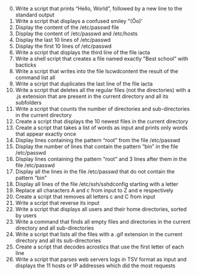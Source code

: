 0) Write a script that prints “Hello, World”, followed by a new line to the standard output
1) Write a script that displays a confused smiley "(Ôo)'
2) Display the content of the /etc/passwd file
3) Display the content of /etc/passwd and /etc/hosts
4) Display the last 10 lines of /etc/passwd
5) Display the first 10 lines of /etc/passwd
6) Write a script that displays the third line of the file iacta
7) Write a shell script that creates a file named exactly "Best school" with bacticks
8) Write a script that writes into the file lscwdcontent the result of the command list all
9) Write a script that duplicates the last line of the file iacta
10) Write a script that deletes all the regular files (not the directories) with a .js extension that are present in the current directory and all its subfolders
11) Write a script that counts the number of directories and sub-directories in the current directory
12) Create a script that displays the 10 newest files in the current directory
13) Create a script that takes a list of words as input and prints only words that appear exactly once
14)  Display lines containing the pattern “root” from the file /etc/passwd
15) Display the number of lines that contain the pattern “bin” in the file /etc/passwd
16) Display lines containing the pattern “root” and 3 lines after them in the file /etc/passwd
17) Display all the lines in the file /etc/passwd that do not contain the pattern “bin”
18) Display all lines of the file /etc/ssh/sshdconfig starting with a letter
19) Replace all characters A and c from input to Z and e respectively
20) Create a script that removes all letters c and C from input
21) Write a script that reverse its input
22) Write a script that displays all users and their home directories, sorted by users
23) Write a command that finds all empty files and directories in the current directory and all sub-directories
24) Write a script that lists all the files with a .gif extension in the current directory and all its sub-directories
25) Create a script that decodes acrostics that use the first letter of each line
26) Write a script that parses web servers logs in TSV format as input and displays the 11 hosts or IP addresses which did the most requests
